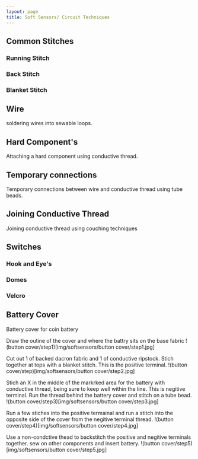 ```yaml
---
layout: page
title: Soft Sensors/ Circuit Techniques
---
```

## Common Stitches
### Running Stitch
### Back Stitch
### Blanket Stitch
  
  
## Wire
soldering wires into sewable loops.
  
  
## Hard Component's
Attaching a hard component using conductive thread.
  
  
## Temporary connections
Temporary connections between wire and conductive thread using tube beads.
  
  
## Joining Conductive Thread
Joining conductive thread using couching techniques
  
  
## Switches
### Hook and Eye's
### Domes
### Velcro
  
  
## Battery Cover
Battery cover for coin battery
  
Draw the outine of the cover and where the battry sits on the base fabric
!(button cover/step1)[img/softsensors/button cover/step1.jpg]
  
Cut out 1 of backed dacron fabric and 1 of conductive ripstock. Stich together at tops with a blanket stitch. This is the positive terminal.
!(button cover/step)[img/softsensors/button cover/step2.jpg]
  
Stich an X in the middle of the markrked area for the battery with conductive thread, being sure to keep well within the line. This is negitive terminal. Run the thread behind the battery cover and stitch on a tube bead.
!(button cover/step3)[img/softsensors/button cover/step3.jpg]
  
Run a few stiches into the positive termainal and run a stitch into the opposite side of the cover from the negitive terminal thread.
!(button cover/step4)[img/softsensors/button cover/step4.jpg]
  
Use a non-condctive thead to backstitch the positive and negitive terminals together. sew on other components and insert battery. 
!(button cover/step5)[img/softsensors/button cover/step5.jpg]

